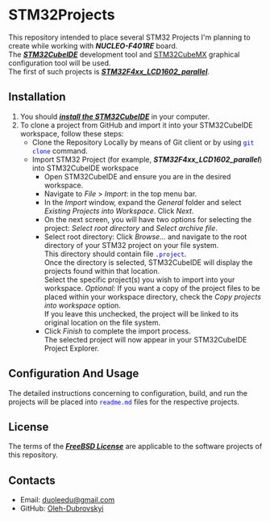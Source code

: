 # STM32Projects

This repository intended to place several STM32 Projects I'm planning to create while working with ***NUCLEO-F401RE*** board.  
The [***STM32CubeIDE***](https://www.st.com/en/development-tools/stm32cubeide.html) development tool and [STM32CubeMX](https://www.st.com/en/development-tools/stm32cubemx.html)  graphical configuration tool will be used.  
The first of such projects is [***STM32F4xx_LCD1602_parallel***](https://github.com/Oleh-Dubrovskyi/STM32Projects/tree/master/STM32F4xx_LCD1602_parallel).

## Installation

1. You should [***install the STM32CubeIDE***](https://www.st.com/resource/en/user_manual/um2563-stm32cubeide-installation-guide-stmicroelectronics.pdf) in your computer.
2. To clone a project from GitHub and import it into your STM32CubeIDE workspace, follow these steps:
    - Clone the Repository Locally by means of Git client or by using <span style="color: blue;">`git clone`</span> command.
    - Import STM32 Project (for example, ***STM32F4xx_LCD1602_parallel***) into STM32CubeIDE workspace
        - Open STM32CubeIDE and ensure you are in the desired workspace.
        - Navigate to *File* > *Import*: in the top menu bar.
        - In the *Import* window, expand the *General* folder and select *Existing Projects into Workspace*. Click *Next*.
        - On the next screen, you will have two options for selecting the project: *Select root directory* and *Select archive file*.
        - Select root directory: Click *Browse...* and navigate to the root directory of your STM32 project on your file system.  
          This directory should contain file <span style="color: blue;">`.project`</span>.  
          Once the directory is selected, STM32CubeIDE will display the projects found within that location.  
          Select the specific project(s) you wish to import into your workspace.
          *Optional:* If you want a copy of the project files to be placed within your workspace directory, check the *Copy projects into workspace* option.  
          If you leave this unchecked, the project will be linked to its original location on the file system.
        - Click *Finish* to complete the import process.  
          The selected project will now appear in your STM32CubeIDE Project Explorer.

## Configuration And Usage

The detailed instructions concerning to configuration, build, and run the projects will be placed into <span style="color: blue;">`readme.md`</span> files for the respective projects.

## License

The terms of the [***FreeBSD License***](https://opensource.org/licenses/BSD-2-Clause) are applicable to the software projects of this repository.

## Contacts

- Email: duoleedu@gmail.com
- GitHub: [Oleh-Dubrovskyi](https://github.com/Oleh-Dubrovskyi)

